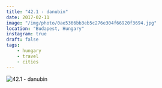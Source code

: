 ```yaml
---
title: "42.1 - danubin"
date: 2017-02-11
image: "/img/photo/0ae5366bb3eb5c276e304f66920f3694.jpg"
location: "Budapest, Hungary"
instagram: true
draft: false
tags:
    - hungary
    - travel
    - cities
---
```


![42.1 - danubin](/img/photo/0ae5366bb3eb5c276e304f66920f3694.jpg)
